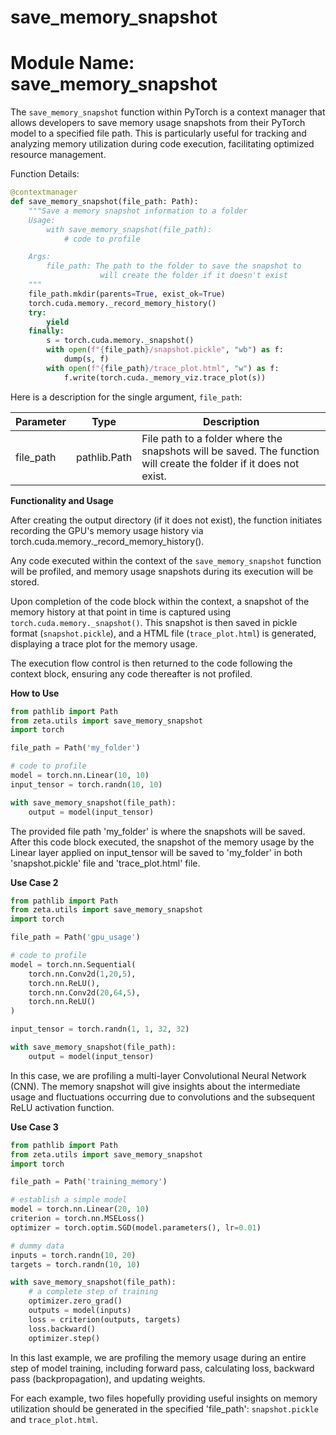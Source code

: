 # save_memory_snapshot

# Module Name: save_memory_snapshot

The `save_memory_snapshot` function within PyTorch is a context manager that allows developers to save memory usage snapshots from their PyTorch model to a specified file path. This is particularly useful for tracking and analyzing memory utilization during code execution, facilitating optimized resource management.  

Function Details:
```python
@contextmanager
def save_memory_snapshot(file_path: Path):
    """Save a memory snapshot information to a folder
    Usage:
        with save_memory_snapshot(file_path):
            # code to profile

    Args:
        file_path: The path to the folder to save the snapshot to
                    will create the folder if it doesn't exist
    """
    file_path.mkdir(parents=True, exist_ok=True)
    torch.cuda.memory._record_memory_history()
    try:
        yield
    finally:
        s = torch.cuda.memory._snapshot()
        with open(f"{file_path}/snapshot.pickle", "wb") as f:
            dump(s, f)
        with open(f"{file_path}/trace_plot.html", "w") as f:
            f.write(torch.cuda._memory_viz.trace_plot(s))
```
Here is a description for the single argument,  `file_path`:

| Parameter | Type | Description |
|-----------|------|-------------|
| file_path | pathlib.Path | File path to a folder where the snapshots will be saved. The function will create the folder if it does not exist. |

**Functionality and Usage**

After creating the output directory (if it does not exist), the function initiates recording the GPU's memory usage history via torch.cuda.memory._record_memory_history(). 

Any code executed within the context of the `save_memory_snapshot` function will be profiled, and memory usage snapshots during its execution will be stored. 

Upon completion of the code block within the context, a snapshot of the memory history at that point in time is captured using `torch.cuda.memory._snapshot()`. This snapshot is then saved in pickle format (`snapshot.pickle`), and a HTML file (`trace_plot.html`) is generated, displaying a trace plot for the memory usage. 

The execution flow control is then returned to the code following the context block, ensuring any code thereafter is not profiled.

**How to Use**
```python
from pathlib import Path
from zeta.utils import save_memory_snapshot
import torch

file_path = Path('my_folder')

# code to profile
model = torch.nn.Linear(10, 10)
input_tensor = torch.randn(10, 10)

with save_memory_snapshot(file_path):
    output = model(input_tensor)
```
The provided file path 'my_folder' is where the snapshots will be saved. After this code block executed, the snapshot of the memory usage by the Linear layer applied on input_tensor will be saved to 'my_folder' in both 'snapshot.pickle' file and 'trace_plot.html' file. 

**Use Case 2**
```python
from pathlib import Path
from zeta.utils import save_memory_snapshot
import torch

file_path = Path('gpu_usage')

# code to profile
model = torch.nn.Sequential(
    torch.nn.Conv2d(1,20,5),
    torch.nn.ReLU(),
    torch.nn.Conv2d(20,64,5),
    torch.nn.ReLU()
)

input_tensor = torch.randn(1, 1, 32, 32)

with save_memory_snapshot(file_path):
    output = model(input_tensor)
```
In this case, we are profiling a multi-layer Convolutional Neural Network (CNN). The memory snapshot will give insights about the intermediate usage and fluctuations occurring due to convolutions and the subsequent ReLU activation function. 

**Use Case 3**
```python
from pathlib import Path
from zeta.utils import save_memory_snapshot
import torch

file_path = Path('training_memory')

# establish a simple model
model = torch.nn.Linear(20, 10)
criterion = torch.nn.MSELoss()
optimizer = torch.optim.SGD(model.parameters(), lr=0.01)

# dummy data
inputs = torch.randn(10, 20)
targets = torch.randn(10, 10)

with save_memory_snapshot(file_path):
    # a complete step of training
    optimizer.zero_grad()
    outputs = model(inputs)
    loss = criterion(outputs, targets)
    loss.backward()
    optimizer.step()
```
In this last example, we are profiling the memory usage during an entire step of model training, including forward pass, calculating loss, backward pass (backpropagation), and updating weights.

For each example, two files hopefully providing useful insights on memory utilization should be generated in the specified 'file_path': `snapshot.pickle` and `trace_plot.html`.
